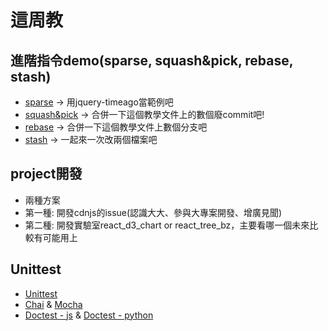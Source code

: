 # 這周教
## 進階指令demo(sparse, squash&pick, rebase, stash)
* [sparse](https://github.com/cdnjs/cdnjs/blob/master/documents/sparseCheckout.md) -> 用jquery-timeago當範例吧
* [squash&pick](https://gitbook.tw/chapters/rewrite-history/merge-multiple-commits-to-one-commit.html) -> 合併一下這個教學文件上的數個廢commit吧!
* [rebase](https://gitbook.tw/chapters/branch/merge-with-rebase.html) -> 合併一下這個教學文件上數個分支吧
* [stash](https://gitbook.tw/chapters/faq/stash.html) -> 一起來一次改兩個檔案吧
## project開發
* 兩種方案
* 第一種: 開發cdnjs的issue(認識大大、參與大專案開發、增廣見聞)
* 第二種: 開發實驗室react_d3_chart or react_tree_bz，主要看哪一個未來比較有可能用上
## Unittest
* [Unittest](https://cythilya.github.io/2017/09/17/unit-test-with-mocha-chai-and-sinon/)
* [Chai](https://www.npmjs.com/package/chai) & [Mocha](https://www.npmjs.com/package/mocha)
* [Doctest - js](https://www.npmjs.com/package/doctest) & [Doctest - python](http://liuchunming033.github.io/posts/2016/06/13/python-doctest.html)
